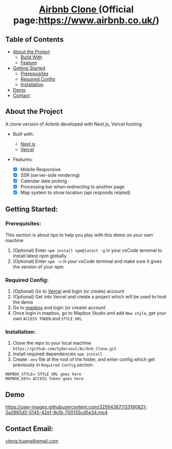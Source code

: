 # <p align="center"> <a href="https://airbnb-clone-syberseul.vercel.app/"> Airbnb Clone </a>(Official page:https://www.airbnb.co.uk/)</p>

## Table of Contents

- <a href="#about"> About the Project </a>
  - <a href="#built-with"> Build With </a>
  - <a href="#feature"> Feature </a>
- <a href="#getting-started"> Getting Started </a>
  - <a href="#prerequisites"> Prerequisites </a>
  - <a href="#requiredConfig"> Required Config </a>
  - <a href="#installation"> Installation </a>
- <a href="#demo"> Demo </a>
- <a href="#contact"> Contact </a>

## <a id="about"> About the Project </a>

A clone version of Airbnb developed with Next.js, Vercel hosting

- <a id="built-with"> Built with: </a>

  - <a href="https://nextjs.org/"> Next.js </a>
  - <a href="https://vercel.com/"> Vercel </a>

- <a id="feature"> Features: </a>
  - [x] Mobile Responsive
  - [x] SSR (server-side rendering)
  - [x] Calendar date picking
  - [x] Processing bar when redirecting to another page
  - [x] Map system to show location (api responds related)

## <a id="getting-started"> Getting Started: </a>

### <a id="prerequisites"> Prerequisites: </a>

This section is about tips to help you play with this demo on your own machine

1. (Optional) Enter `npm install npm@latest -g` in your vsCode terminal to install latest npm globally
2. (Optional) Enter `npm -v` in your vsCode terminal and make sure it gives the version of your npm

### <a id="requiredConfig"> Required Config: </a>

1. (Optional) Go to <a href="https://vercel.com/">Vercel</a> and login (or create) account
2. (Optional) Get into Vercel and create a project which will be used to host the demo
3. Go to <a href="https://www.mapbox.com/">mapbox</a> and login (or create) account
4. Once login in mapbox, go to Mapbox Studio and add `New style`, get your own `ACCESS TOKEN` and `STYLE URL`

### <a id="installation"> Installation: </a>

1. Clone the repo to your local machine `https://github.com/Syberseul/Airbnb_Clone.git`
2. Install required dependencies `npm install`
3. Create `.env` file at the root of the folder, and enter config which get previously in `Required Config` section:
```
MAPBOX_STYLE= STYLE URL goes here
MAPBOX_KEY= ACCESS Token goes here
```

## <a id="demo"> Demo </a>
https://user-images.githubusercontent.com/32564367/133190821-3a2865d2-5145-42e1-9cfb-700135cd5e34.mp4

## <a id="contact"> Contact Email: </a>

yteng.huang@gmail.com
